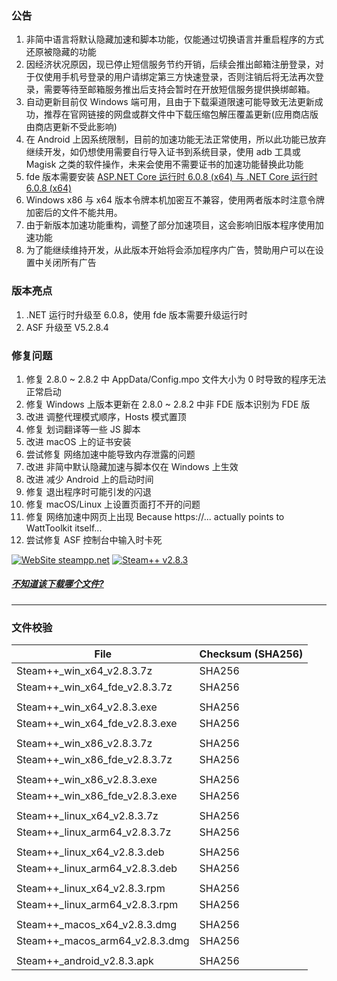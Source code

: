### 公告
1. 非简中语言将默认隐藏加速和脚本功能，仅能通过切换语言并重启程序的方式还原被隐藏的功能
2. 因经济状况原因，现已停止短信服务节约开销，后续会推出邮箱注册登录，对于仅使用手机号登录的用户请绑定第三方快速登录，否则注销后将无法再次登录，需要等待至邮箱服务推出后支持会暂时在开放短信服务提供换绑邮箱。
3. 自动更新目前仅 Windows 端可用，且由于下载渠道限速可能导致无法更新成功，推荐在官网链接的网盘或群文件中下载压缩包解压覆盖更新(应用商店版由商店更新不受此影响)
4. 在 Android 上因系统限制，目前的加速功能无法正常使用，所以此功能已放弃继续开发，如仍想使用需要自行导入证书到系统目录，使用 adb 工具或 Magisk 之类的软件操作，未来会使用不需要证书的加速功能替换此功能
5. fde 版本需要安装 [ASP.NET Core 运行时 6.0.8 (x64) 与 .NET Core 运行时 6.0.8 (x64)](https://dotnet.microsoft.com/zh-cn/download/dotnet/6.0)
6. Windows x86 与 x64 版本令牌本机加密互不兼容，使用两者版本时注意令牌加密后的文件不能共用。
7. 由于新版本加速功能重构，调整了部分加速项目，这会影响旧版本程序使用加速功能
8. 为了能继续维持开发，从此版本开始将会添加程序内广告，赞助用户可以在设置中关闭所有广告

### 版本亮点
1. .NET 运行时升级至 6.0.8，使用 fde 版本需要升级运行时
2. ASF 升级至 V5.2.8.4

### 修复问题
1. 修复 2.8.0 ~ 2.8.2 中 AppData/Config.mpo 文件大小为 0 时导致的程序无法正常启动
2. 修复 Windows 上版本更新在 2.8.0 ~ 2.8.2 中非 FDE 版本识别为 FDE 版
3. 改进 调整代理模式顺序，Hosts 模式置顶
4. 修复 划词翻译等一些 JS 脚本
5. 改进 macOS 上的证书安装
6. 尝试修复 网络加速中能导致内存泄露的问题
7. 改进 非简中默认隐藏加速与脚本仅在 Windows 上生效
8. 改进 减少 Android 上的启动时间
9. 修复 退出程序时可能引发的闪退
10. 修复 macOS/Linux 上设置页面打不开的问题
11. 修复 网络加速中网页上出现 Because https://... actually points to WattToolkit itself...
12. 尝试修复 ASF 控制台中输入时卡死

<!--

### 已知问题
- 除 Windows 之外的平台此软件自动更新尚不可用
- Desktop 
	- macOS
		- [尚未公证](https://support.apple.com/zh-cn/guide/mac-help/mh40616/10.15/mac/10.15)，这会影响 macOS Catalina（版本 10.15）以上版本
	- Linux
		- 窗口弹出位置不正确
		- 鼠标指针浮动样式不正确
	- Windows
		- Windows 11 
			- 在 CPU 不受支持的 Win11 上无法启动，Windows 日志中显示 ```Failed to create CoreCLR, HRESULT: 0x80004005```
			- 仅 .NET 6.0 受此影响，在内部版本 22509 中修复，见 [issue](https://github.com/dotnet/core/issues/6733)
			- **解决方案：** 可尝试使用旧版本 例如 v2.3.0
		- Windows 7
			- 先决条件
				- 需要安装 Extended Security Update
			- 在不符合先决条件的情况下运行可能导致
				- 程序无法正常运行
					- **解决方案**
						- 使用 Windows Update 更新系统补丁
				- 运行程序时提示 计算机中丢失 api-ms-win-core-winrt-l1-1-0.dll
					- **解决方案**
						- 下载 api-ms-win-core-winrt-l1-1-0.dll 文件放入程序根目录(Steam++.exe 所在文件夹)
							- [从 Github 上直接下载](https://github.com/BeyondDimension/SteamTools/raw/develop/references/runtime.win7-x64.Microsoft.NETCore.Windows.ApiSets/api-ms-win-core-winrt-l1-1-0.dll)
							- [从 Gitee 上直接下载](https://gitee.com/rmbgame/SteamTools/raw/develop/references/runtime.win7-x64.Microsoft.NETCore.Windows.ApiSets/api-ms-win-core-winrt-l1-1-0.dll)
	- Android
		- 本地加速
			- 因 Android 7(Nougat API 24) 之后的版本不在信任用户证书，所以此功能已放弃继续开发，如仍想使用需要自行导入证书到系统目录，使用 adb 工具或 Magisk 之类的软件操作，未来会使用不需要证书的加速功能替换此功能

-->


[![WebSite steampp.net](https://img.shields.io/badge/WebSite-steampp.net-brightgreen.svg?style=flat-square&color=61dafb)](https://steampp.net)
[![Steam++ v2.8.3](https://img.shields.io/badge/Steam++-v2.8.3-brightgreen.svg?style=flat-square&color=512bd4)]()
  
  
##### [不知道该下载哪个文件?](./download-guide.md)
---

### 文件校验
|  File  | Checksum (SHA256)  |
|  ----  |  ----  |
| Steam++_win_x64_v2.8.3.7z  | SHA256 |
| Steam++_win_x64_fde_v2.8.3.7z  | SHA256 |
| | |
| Steam++_win_x64_v2.8.3.exe  | SHA256 |
| Steam++_win_x64_fde_v2.8.3.exe  | SHA256 |
| | |
| Steam++_win_x86_v2.8.3.7z  | SHA256 |
| Steam++_win_x86_fde_v2.8.3.7z  | SHA256 |
| | |
| Steam++_win_x86_v2.8.3.exe  | SHA256 |
| Steam++_win_x86_fde_v2.8.3.exe  | SHA256 |
| | |
| Steam++_linux_x64_v2.8.3.7z  | SHA256 |
| Steam++_linux_arm64_v2.8.3.7z  | SHA256 |
| | |
| Steam++_linux_x64_v2.8.3.deb  | SHA256 |
| Steam++_linux_arm64_v2.8.3.deb  | SHA256 |
| | |
| Steam++_linux_x64_v2.8.3.rpm  | SHA256 |
| Steam++_linux_arm64_v2.8.3.rpm  | SHA256 |
| | |
| Steam++_macos_x64_v2.8.3.dmg  | SHA256 |
| Steam++_macos_arm64_v2.8.3.dmg  | SHA256 |
| | |
| Steam++_android_v2.8.3.apk  | SHA256 |
